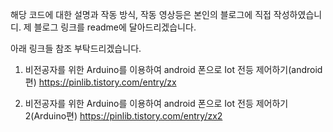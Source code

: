 해당 코드에 대한 설명과 작동 방식, 작동 영상등은 본인의 블로그에 직접 작성하였습니디.
제 블로그 링크를 readme에 달아드리겠습니다.

아래 링크들 참조 부탁드리겠습니다.

1. 비전공자를 위한 Arduino를 이용하여 android 폰으로 Iot 전등 제어하기(android편)
https://pinlib.tistory.com/entry/zx

2. 비전공자를 위한 Arduino를 이용하여 android 폰으로 Iot 전등 제어하기2(Arduino편)
https://pinlib.tistory.com/entry/zx2
